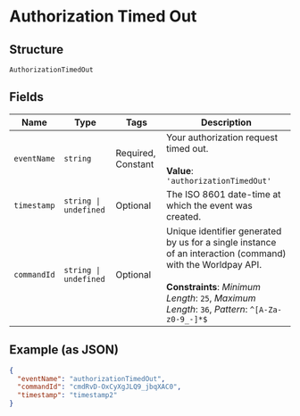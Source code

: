 
# Authorization Timed Out

## Structure

`AuthorizationTimedOut`

## Fields

| Name | Type | Tags | Description |
|  --- | --- | --- | --- |
| `eventName` | `string` | Required, Constant | Your authorization request timed out.<br><br>**Value**: `'authorizationTimedOut'` |
| `timestamp` | `string \| undefined` | Optional | The ISO 8601 date-time at which the event was created. |
| `commandId` | `string \| undefined` | Optional | Unique identifier generated by us for a single instance of an interaction (command) with the Worldpay API.<br><br>**Constraints**: *Minimum Length*: `25`, *Maximum Length*: `36`, *Pattern*: `^[A-Za-z0-9_-]*$` |

## Example (as JSON)

```json
{
  "eventName": "authorizationTimedOut",
  "commandId": "cmdRvD-OxCyXgJLQ9_jbqXAC0",
  "timestamp": "timestamp2"
}
```

